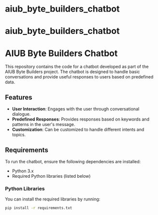 ﻿# aiub_byte_builders_chatbot
# aiub_byte_builders_chatbot
# AIUB Byte Builders Chatbot

This repository contains the code for a chatbot developed as part of the AIUB Byte Builders project. The chatbot is designed to handle basic conversations and provide useful responses to users based on predefined data.

## Features

- **User Interaction**: Engages with the user through conversational dialogue.
- **Predefined Responses**: Provides responses based on keywords and patterns in the user's message.
- **Customization**: Can be customized to handle different intents and topics.

## Requirements

To run the chatbot, ensure the following dependencies are installed:

- Python 3.x
- Required Python libraries (listed below)

### Python Libraries

You can install the required libraries by running:

```bash
pip install -r requirements.txt
